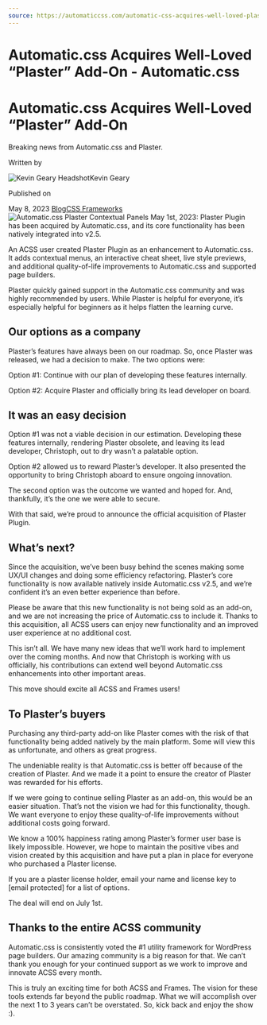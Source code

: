 ```yaml
---
source: https://automaticcss.com/automatic-css-acquires-well-loved-plaster-add-on/
---
```


# Automatic.css Acquires Well-Loved “Plaster” Add-On - Automatic.css

# Automatic.css Acquires Well-Loved “Plaster” Add-On

Breaking news from Automatic.css and Plaster.

Written by

![Kevin Geary Headshot](https://secure.gravatar.com/avatar/a117f74b57f641cf18966ad5e250bdf2b99f834c9bea5cdea8e6a016cf370bf7?s=150&d=mm&r=g)Kevin Geary

Published on

May 8, 2023
[Blog](https://automaticcss.com/blog)[CSS Frameworks](https://automaticcss.com/category/css-frameworks/)![Automatic.css Plaster Contextual Panels](https://automaticcss.com/wp-content/uploads/2023/08/ACSS-BLOG-POST-2-1168x658.jpg)
May 1st, 2023: Plaster Plugin has been acquired by Automatic.css, and its core functionality has been natively integrated into v2.5.

An ACSS user created Plaster Plugin as an enhancement to Automatic.css. It adds contextual menus, an interactive cheat sheet, live style previews, and additional quality-of-life improvements to Automatic.css and supported page builders.

Plaster quickly gained support in the Automatic.css community and was highly recommended by users. While Plaster is helpful for everyone, it’s especially helpful for beginners as it helps flatten the learning curve.

## Our options as a company

Plaster’s features have always been on our roadmap. So, once Plaster was released, we had a decision to make. The two options were:

Option #1: Continue with our plan of developing these features internally.

Option #2: Acquire Plaster and officially bring its lead developer on board.

## It was an easy decision

Option #1 was not a viable decision in our estimation. Developing these features internally, rendering Plaster obsolete, and leaving its lead developer, Christoph, out to dry wasn’t a palatable option.

Option #2 allowed us to reward Plaster’s developer. It also presented the opportunity to bring Christoph aboard to ensure ongoing innovation.

The second option was the outcome we wanted and hoped for. And, thankfully, it’s the one we were able to secure.

With that said, we’re proud to announce the official acquisition of Plaster Plugin.

## What’s next?

Since the acquisition, we’ve been busy behind the scenes making some UX/UI changes and doing some efficiency refactoring. Plaster’s core functionality is now available natively inside Automatic.css v2.5, and we’re confident it’s an even better experience than before.

Please be aware that this new functionality is not being sold as an add-on, and we are not increasing the price of Automatic.css to include it. Thanks to this acquisition, all ACSS users can enjoy new functionality and an improved user experience at no additional cost.

This isn’t all. We have many new ideas that we’ll work hard to implement over the coming months. And now that Christoph is working with us officially, his contributions can extend well beyond Automatic.css enhancements into other important areas.

This move should excite all ACSS and Frames users!

## To Plaster’s buyers

Purchasing any third-party add-on like Plaster comes with the risk of that functionality being added natively by the main platform. Some will view this as unfortunate, and others as great progress.

The undeniable reality is that Automatic.css is better off because of the creation of Plaster. And we made it a point to ensure the creator of Plaster was rewarded for his efforts.

If we were going to continue selling Plaster as an add-on, this would be an easier situation. That’s not the vision we had for this functionality, though. We want everyone to enjoy these quality-of-life improvements without additional costs going forward.

We know a 100% happiness rating among Plaster’s former user base is likely impossible. However, we hope to maintain the positive vibes and vision created by this acquisition and have put a plan in place for everyone who purchased a Plaster license.

If you are a plaster license holder, email your name and license key to [email protected] for a list of options.

The deal will end on July 1st.

## Thanks to the entire ACSS community

Automatic.css is consistently voted the #1 utility framework for WordPress page builders. Our amazing community is a big reason for that. We can’t thank you enough for your continued support as we work to improve and innovate ACSS every month.

This is truly an exciting time for both ACSS and Frames. The vision for these tools extends far beyond the public roadmap. What we will accomplish over the next 1 to 3 years can’t be overstated. So, kick back and enjoy the show :).

